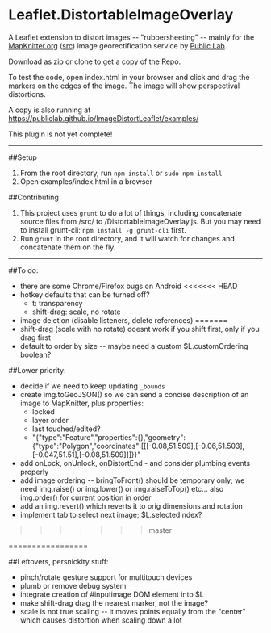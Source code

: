 Leaflet.DistortableImageOverlay
===================

A Leaflet extension to distort images -- "rubbersheeting" -- mainly for the [MapKnitter.org](http://mapknitter.org) ([src](https://github.com/publiclab/mapknitter)) image georectification service by [Public Lab](http://publiclab.org).

Download as zip or clone to get a copy of the Repo.

To test the code, open index.html in your browser and click and drag the markers on the edges of the image. The image will show perspectival distortions.

A copy is also running at https://publiclab.github.io/ImageDistortLeaflet/examples/

This plugin is not yet complete!

****

##Setup

1. From the root directory, run `npm install` or `sudo npm install`
2. Open examples/index.html in a browser

##Contributing

1. This project uses `grunt` to do a lot of things, including concatenate source files from /src/ to /DistortableImageOverlay.js. But you may need to install grunt-cli: `npm install -g grunt-cli` first.
2. Run `grunt` in the root directory, and it will watch for changes and concatenate them on the fly.

****

##To do:

* there are some Chrome/Firefox bugs on Android
<<<<<<< HEAD
* hotkey defaults that can be turned off?
  * t: transparency
  * shift-drag: scale, no rotate
* image deletion (disable listeners, delete references)
=======
* shift-drag (scale with no rotate) doesnt work if you shift first, only if you drag first
* default to order by size -- maybe need a custom $L.customOrdering boolean?

##Lower priority:

* decide if we need to keep updating `_bounds`
* create img.toGeoJSON() so we can send a concise description of an image to MapKnitter, plus properties: 
  * locked
  * layer order
  * last touched/edited?
  * "{"type":"Feature","properties":{},"geometry":{"type":"Polygon","coordinates":[[[-0.08,51.509],[-0.06,51.503],[-0.047,51.51],[-0.08,51.509]]]}}"
* add onLock, onUnlock, onDistortEnd - and consider plumbing events properly
* add image ordering -- bringToFront() should be temporary only; we need img.raise() or img.lower() or img.raiseToTop() etc... also img.order() for current position in order
* add an img.revert() which reverts it to orig dimensions and rotation
* implement tab to select next image; $L.selectedIndex?
>>>>>>> master

=================

##Leftovers, persnickity stuff:

* pinch/rotate gesture support for multitouch devices
* plumb or remove debug system
* integrate creation of #inputimage DOM element into $L
* make shift-drag drag the nearest marker, not the image?
* scale is not true scaling -- it moves points equally from the "center" which causes distortion when scaling down a lot


